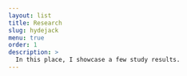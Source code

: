 ```yaml
---
layout: list
title: Research
slug: hydejack
menu: true
order: 1
description: >
  In this place, I showcase a few study results.
---
```

